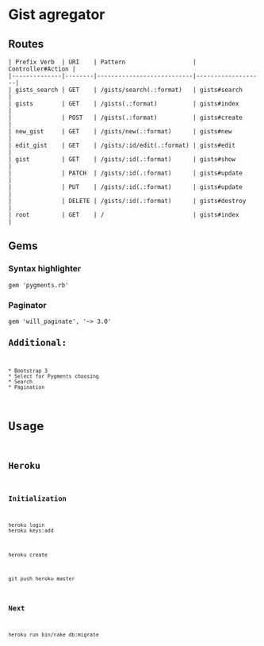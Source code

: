 
<!-- saved from url=(0106)https://raw.githubusercontent.com/YoungCoder/railsgists/6477c6f01b036efef2dd9217f4895772952d3c3f/readme.md -->
<html><head><meta http-equiv="Content-Type" content="text/html; charset=ISO-8859-2"><link rel="stylesheet" href="chrome-extension://ehnambpmkdhopilaccgfmojilolcglhn/markdownviewer.css"><link rel="stylesheet" href="chrome-extension://ehnambpmkdhopilaccgfmojilolcglhn/prettify.css"><style type="text/css"></style></head><body cz-shortcut-listen="true"><div id="markdown-container"><h1 id="0">Gist agregator</h1>
<h2 id="3">Routes</h2>
<pre><code>| Prefix Verb  | URI    | Pattern                   | Controller#Action |
|--------------|--------|---------------------------|-------------------|
| gists_search | GET    | /gists/search(.:format)   | gists#search      |
| gists        | GET    | /gists(.:format)          | gists#index       |
|              | POST   | /gists(.:format)          | gists#create      |
| new_gist     | GET    | /gists/new(.:format)      | gists#new         |
| edit_gist    | GET    | /gists/:id/edit(.:format) | gists#edit        |
| gist         | GET    | /gists/:id(.:format)      | gists#show        |
|              | PATCH  | /gists/:id(.:format)      | gists#update      |
|              | PUT    | /gists/:id(.:format)      | gists#update      |
|              | DELETE | /gists/:id(.:format)      | gists#destroy     |
| root         | GET    | /                         | gists#index       |</code></pre>
<h2 id="4">Gems</h2>
<h3 id="5">Syntax highlighter</h3>
<pre><code>gem 'pygments.rb'</code></pre>
<h3 id="6">Paginator</h3>
<pre><code>gem 'will_paginate', '~&gt; 3.0'
<h2 id="9">Additional:</h2>
<pre><code>* Bootstrap 3
* Select for Pygments choosing
* Search
* Pagination</code></pre>
<h1 id="10">Usage</h1>
<h2 id="11">Heroku</h2>
<h3 id="12">Initialization</h3>
<pre><code class="lang-bash">heroku login
heroku keys:add</code></pre>
<pre><code class="lang-bash">heroku create</code></pre>
<pre><code class="lang-bash">git push heroku master</code></pre>
<h3 id="13">Next</h3>
<pre><code>heroku run bin/rake db:migrate</code></pre>
</div></body></html>